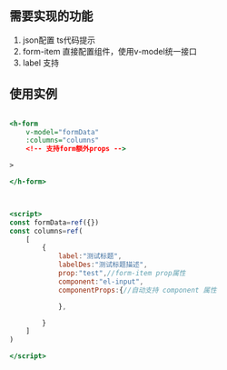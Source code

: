 <!--
 * @Author: hzm
 * @Date: 2022-09-14 15:26:48
 * @Description: 
-->

## 需要实现的功能

1. json配置 ts代码提示
2. form-item 直接配置组件，使用v-model统一接口
3. label 支持



## 使用实例

```htm

<h-form 
    v-model="formData"
    :columns="columns"
    <!-- 支持form额外props -->

>

</h-form>



<script>
const formData=ref({})
const columns=ref(
    [
        {
            label:"测试标题",
            labelDes:"测试标题描述",
            prop:"test",//form-item prop属性
            component:"el-input",
            componentProps:{//自动支持 component 属性

            },

        }
    ]
)

</script>




```






